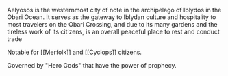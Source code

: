 Aelyosos is the westernmost city of note in the archipelago of Iblydos in the Obari Ocean. It serves as the gateway to Iblydan culture and hospitality to most travelers on the Obari Crossing, and due to its many gardens and the tireless work of its citizens, is an overall peaceful place to rest and conduct trade

Notable for [[Merfolk]] and [[Cyclops]] citizens.

Governed by "Hero Gods" that have the power of prophecy.